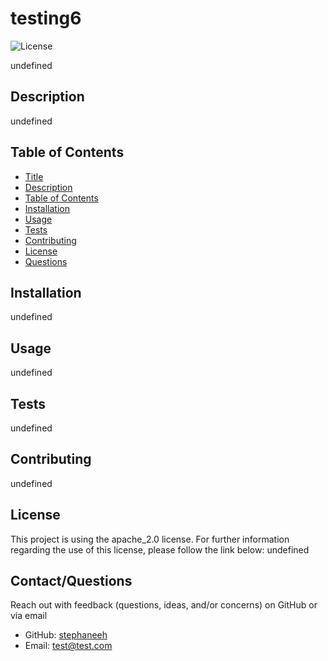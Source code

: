 
# testing6

![License](https://img.shields.io/badge/License-apache_2.0-blue.svg)

undefined

## Description
undefined

## Table of Contents
  - [Title](#title)
  - [Description](#description)
  - [Table of Contents](#table-of-contents)
  - [Installation](#installation)
  - [Usage](#usage)
  - [Tests](#tests)
  - [Contributing](#contributing)
  - [License](#license)
  - [Questions](#questions)

  ## Installation
  undefined

  ## Usage
  undefined

  ## Tests
  undefined

  ## Contributing
  undefined

  ## License
  This project is using the apache_2.0 license.  For further information regarding the use of this license, please follow the link below:
 undefined

  ## Contact/Questions
  Reach out with feedback (questions, ideas, and/or concerns) on GitHub or via email 
  - GitHub: [stephaneeh](https://github.com/stephaneeh)
  - Email: <a href="mailto:test@test.com">test@test.com</a>
  